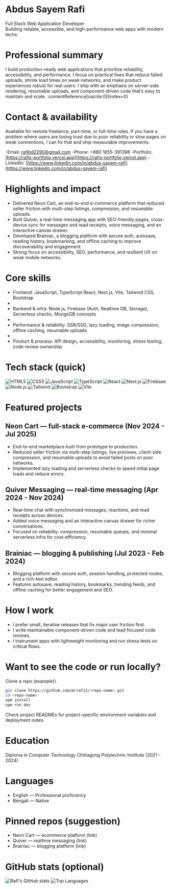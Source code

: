 
# Abdus Sayem Rafi
Full Stack Web Application Developer  
Building reliable, accessible, and high-performance web apps with modern techs.

# Professional summary
I build production-ready web applications that prioritize reliability, accessibility, and performance. I focus on practical fixes that reduce failed uploads, shrink load times on weak networks, and make product experiences robust for real users. I ship with an emphasis on server-side rendering, resumable uploads, and component-driven code that’s easy to maintain and scale. :contentReference[oaicite:0]{index=0}

# Contact & availability

Available for remote freelance, part-time, or full-time roles. If you have a problem where users are losing trust due to poor reliability or slow pages on weak connections, I can fix that and ship measurable improvements.

-Email: [rafibd2290@gmail.com](mailto:rafibd2290@gmail.com)
-Phone: +880 1855-391396
-Portfolio: [https://rafis-portfolio.vercel.app](https://rafis-portfolio.vercel.app)
-LinkedIn: [https://www.linkedin.com/in/abdus-sayem-rafi](https://www.linkedin.com/in/abdus-sayem-rafi)


# Highlights and impact
- Delivered Neon Cart, an end-to-end e-commerce platform that reduced seller friction with multi-step listings, compression, and resumable uploads.  
- Built Quiver, a real-time messaging app with SEO-friendly pages, cross-device sync for messages and read receipts, voice messaging, and an interactive canvas drawer.  
- Developed Brainiac, a blogging platform with secure auth, autosave, reading history, bookmarking, and offline caching to improve discoverability and engagement.  
- Strong focus on accessibility, SEO, performance, and resilient UX on weak mobile networks.

# Core skills
- Frontend: JavaScript, TypeScript React, Next.js, Vite, Tailwind CSS, Bootstrap
- 
- Backend & infra: Node.js, Firebase (Auth, Realtime DB, Storage), Serverless checks, MongoDB concepts
- 
- Performance & reliability: SSR/SSG, lazy loading, image compression, offline caching, resumable uploads
- 
- Product & process: API design, accessibility, monitoring, stress testing, code review ownership

# Tech stack (quick)
![HTML5](https://img.shields.io/badge/HTML5-E34F26?style=flat&logo=html5&logoColor=fff)
![CSS3](https://img.shields.io/badge/CSS3-1572B6?style=flat&logo=css3&logoColor=fff)
![JavaScript](https://img.shields.io/badge/JavaScript-F7DF1E?style=flat&logo=javascript&logoColor=000)
![TypeScript](https://img.shields.io/badge/TypeScript-3178C6?style=flat&logo=typescript&logoColor=fff)
![React](https://img.shields.io/badge/React-61DAFB?style=flat&logo=react&logoColor=000)
![Next.js](https://img.shields.io/badge/Next.js-000000?style=flat&logo=next.js&logoColor=fff)
![Firebase](https://img.shields.io/badge/Firebase-FFCA28?style=flat&logo=firebase&logoColor=000)
![Node.js](https://img.shields.io/badge/Node.js-339933?style=flat&logo=node.js&logoColor=fff)
![Tailwind](https://img.shields.io/badge/TailwindCSS-38B2AC?style=flat&logo=tailwind-css&logoColor=fff)
![Bootstrap](https://img.shields.io/badge/Bootstrap-7952B3?style=flat&logo=bootstrap&logoColor=fff)
![Vite](https://img.shields.io/badge/Vite-646CFF?style=flat&logo=vite&logoColor=fff)

# Featured projects
## Neon Cart — full-stack e-commerce (Nov 2024 - Jul 2025)
- End-to-end marketplace built from prototype to production.  
- Reduced seller friction via multi-step listings, live previews, client-side compression, and resumable uploads to avoid failed posts on poor networks.  
- Implemented lazy loading and serverless checks to speed initial page loads and reduce errors.

## Quiver Messaging — real-time messaging (Apr 2024 - Nov 2024)
- Real-time chat with synchronized messages, reactions, and read receipts across devices.  
- Added voice messaging and an interactive canvas drawer for richer conversations.  
- Focused on reliability: compression, resumable queues, and minimal serverless infra for cost-efficiency.

## Brainiac — blogging & publishing (Jul 2023 - Feb 2024)
- Blogging platform with secure auth, session handling, protected routes, and a rich-text editor.  
- Features autosave, reading history, bookmarks, trending feeds, and offline caching for better engagement and SEO.

# How I work
- I prefer small, iterative releases that fix major user friction first.  
- I write maintainable component-driven code and lead focused code reviews.  
- I instrument apps with lightweight monitoring and run stress tests on critical flows.

# Want to see the code or run locally?
Clone a repo (example)\

```bash
git clone https://github.com/mrrafi2/<repo-name>.git
cd <repo-name>
npm install
npm run dev
````

Check project READMEs for project-specific environment variables and deployment notes.

# Education

Diploma in Computer Technology
Chittagong Polytechnic Institute (2021 - 2024)

# Languages

* English — Professional proficiency
* Bengali — Native


# Pinned repos (suggestion)

* Neon Cart — ecommerce platform (link)
* Quiver — realtime messaging (link)
* Brainiac — blogging platform (link)

# GitHub stats (optional)

![Rafi's GitHub stats](https://github-readme-stats.vercel.app/api?username=mrrafi2&show_icons=true&theme=tokyonight)
![Top Languages](https://github-readme-stats.vercel.app/api/top-langs/?username=mrrafi2&layout=compact&theme=tokyonight)


